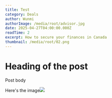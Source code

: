 ```yaml
---
title: Test
category: Deals
author: Wunmi
authorImage: /media/root/advisor.jpg
date: 2025-04-27T04:00:00.000Z
readTime: 2
excerpt: How to secure your finances in Canada
thumbnail: /media/root/02.png
---
```


# Heading of the post

Post body

Here's the image![](/media/blog-media/advisor4.jpg)
